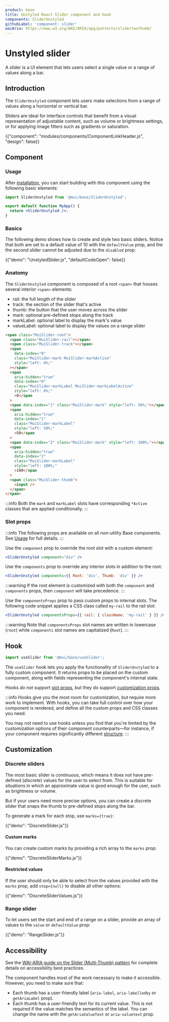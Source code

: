 ```yaml
---
product: base
title: Unstyled React Slider component and hook
components: SliderUnstyled
githubLabel: 'component: slider'
waiAria: https://www.w3.org/WAI/ARIA/apg/patterns/slidertwothumb/
---
```


# Unstyled slider

<p class="description">A slider is a UI element that lets users select a single value or a range of values along a bar.
</p>

## Introduction

The `SliderUnstyled` component lets users make selections from a range of values along a horizontal or vertical bar.

Sliders are ideal for interface controls that benefit from a visual representation of adjustable content, such as volume or brightness settings, or for applying image filters such as gradients or saturation.

{{"component": "modules/components/ComponentLinkHeader.js", "design": false}}

## Component

### Usage

After [installation](/base/getting-started/installation/), you can start building with this component using the following basic elements:

```jsx
import SliderUnstyled from '@mui/base/SliderUnstyled';

export default function MyApp() {
  return <SliderUnstyled />;
}
```

### Basics

The following demo shows how to create and style two basic sliders. Notice that both are set to a default value of 10 with the `defaultValue` prop, and the the second slider cannot be adjusted due to the `disabled` prop:

{{"demo": "UnstyledSlider.js", "defaultCodeOpen": false}}

### Anatomy

The `SliderUnstyled` component is composed of a root `<span>` that houses several interior `<span>` elements:

- rail: the full length of the slider
- track: the section of the slider that's active
- thumb: the button that the user moves across the slider
- mark: optional pre-defined stops along the track
- markLabel: optional label to display the mark's value
- valueLabel: optional label to display the values on a range slider

```html
<span class="MuiSlider-root">
  <span class="MuiSlider-rail"></span>
  <span class="MuiSlider-track"></span>
  <span
    data-index="0"
    class="MuiSlider-mark MuiSlider-markActive"
    style="left: 0%;"
  ></span>
  <span
    aria-hidden="true"
    data-index="0"
    class="MuiSlider-markLabel MuiSlider-markLabelActive"
    style="left: 0%;"
    >0</span
  >
  <span data-index="1" class="MuiSlider-mark" style="left: 50%;"></span>
  <span
    aria-hidden="true"
    data-index="1"
    class="MuiSlider-markLabel"
    style="left: 50%;"
    >50</span
  >
  <span data-index="2" class="MuiSlider-mark" style="left: 100%;"></span>
  <span
    aria-hidden="true"
    data-index="2"
    class="MuiSlider-markLabel"
    style="left: 100%;"
    >100</span
  >
  <span class="MuiSlider-thumb">
    <input />
  </span>
</span>
```

:::info
Both the `mark` and `markLabel` slots have corresponding `*Active` classes that are applied conditionally.
:::

### Slot props

:::info
The following props are available on all non-utility Base components. See [Usage](/base/getting-started/usage/) for full details.
:::

Use the `component` prop to override the root slot with a custom element:

```jsx
<SliderUnstyled component="div" />
```

Use the `components` prop to override any interior slots in addition to the root:

```jsx
<SliderUnstyled components={{ Root: 'div', Thumb: 'div' }} />
```

:::warning
If the root element is customized with both the `component` and `components` props, then `component` will take precedence.
:::

Use the `componentsProps` prop to pass custom props to internal slots. The following code snippet applies a CSS class called `my-rail` to the rail slot:

```jsx
<SliderUnstyled componentsProps={{ rail: { className: 'my-rail' } }} />
```

:::warning
Note that `componentsProps` slot names are written in lowercase (`root`) while `components` slot names are capitalized (`Root`).
:::

## Hook

```js
import useSlider from '@mui/base/useSlider';
```

The `useSlider` hook lets you apply the functionality of `SliderUnstyled` to a fully custom component. It returns props to be placed on the custom component, along with fields representing the component's internal state.

Hooks _do not_ support [slot props](#slot-props), but they do support [customization props](#customization).

:::info
Hooks give you the most room for customization, but require more work to implement. With hooks, you can take full control over how your component is rendered, and define all the custom props and CSS classes you need.

You may not need to use hooks unless you find that you're limited by the customization options of their component counterparts—for instance, if your component requires significantly different [structure](#component-slots).
:::

## Customization

### Discrete sliders

The most basic slider is _continuous_, which means it does not have pre-defined (_discrete_) values for the user to select from. This is suitable for situations in which an approximate value is good enough for the user, such as brightness or volume.

But if your users need more precise options, you can create a discrete slider that snaps the thumb to pre-defined stops along the bar.

To generate a mark for each stop, use `marks={true}`:

{{"demo": "DiscreteSlider.js"}}

#### Custom marks

You can create custom marks by providing a rich array to the `marks` prop:

{{"demo": "DiscreteSliderMarks.js"}}

#### Restricted values

If the user should only be able to select from the values provided with the `marks` prop, add `step={null}` to disable all other options:

{{"demo": "DiscreteSliderValues.js"}}

### Range slider

To let users set the start and end of a range on a slider, provide an array of values to the `value` or `defaultValue` prop:

{{"demo": "RangeSlider.js"}}

## Accessibility

See the [WAI-ARIA guide on the Slider (Multi-Thumb) pattern](https://www.w3.org/WAI/ARIA/apg/patterns/slidertwothumb/) for complete details on accessibility best practices.

The component handles most of the work necessary to make it accessible. However, you need to make sure that:

- Each thumb has a user-friendly label (`aria-label`, `aria-labelledby` or `getAriaLabel` prop).
- Each thumb has a user-friendly text for its current value. This is not required if the value matches the semantics of the label. You can change the name with the `getAriaValueText` or `aria-valuetext` prop.
